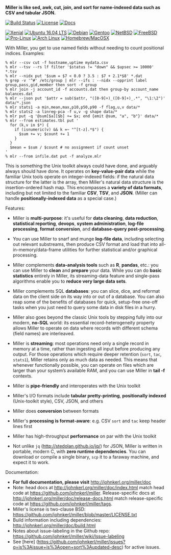 **Miller is like sed, awk, cut, join, and sort for name-indexed data such as CSV and tabular JSON.**

[![Build Status](https://travis-ci.org/johnkerl/miller.svg?branch=master)](https://travis-ci.org/johnkerl/miller) [![License](http://img.shields.io/badge/license-BSD2-blue.svg)](https://github.com/johnkerl/miller/blob/master/LICENSE.txt) [![Docs](https://img.shields.io/badge/docs-here-yellow.svg)](http://johnkerl.org/miller/doc)

[![Xenial](https://img.shields.io/badge/distros-ubuntu-db4923.svg)](https://launchpad.net/ubuntu/xenial/+package/miller)
[![Ubuntu 16.04 LTS](https://img.shields.io/badge/distros-ubuntu1604lts-db4923.svg)](http://installion.co.uk/ubuntu/xenial/universe/m/miller/install/index.html)
[![Debian](https://img.shields.io/badge/distros-debian-c70036.svg)](https://buildd.debian.org/status/package.php?p=miller)
[![Gentoo](https://img.shields.io/badge/distros-gentoo-4e4371.svg)](https://packages.gentoo.org/packages/sys-apps/miller)
[![NetBSD](https://img.shields.io/badge/distros-netbsd-f26711.svg)](http://pkgsrc.se/textproc/miller)
[![FreeBSD](https://img.shields.io/badge/distros-freebsd-8c0707.svg)](https://www.freshports.org/textproc/miller/)
[![Pro-Linux](https://img.shields.io/badge/distros-prolinux-3a679d.svg)](http://www.pro-linux.de/cgi-bin/DBApp/check.cgi?ShowApp..20427.100)
[![Arch Linux](https://img.shields.io/badge/distros-archlinux-1792d0.svg)](https://aur.archlinux.org/packages/miller-git)
[![Homebrew/MacOSX](https://img.shields.io/badge/distros-macosxbrew-ba832b.svg)](https://github.com/Homebrew/homebrew-core/search?utf8=%E2%9C%93&q=miller)

With Miller, you get to use named fields without needing to count positional
indices.  Examples:

```
% mlr --csv cut -f hostname,uptime mydata.csv
% mlr --tsv --rs lf filter '$status != "down" && $upsec >= 10000' *.tsv
% mlr --nidx put '$sum = $7 < 0.0 ? 3.5 : $7 + 2.1*$8' *.dat
% grep -v '^#' /etc/group | mlr --ifs : --nidx --opprint label group,pass,gid,member then sort -f group
% mlr join -j account_id -f accounts.dat then group-by account_name balances.dat
% mlr --json put '$attr = sub($attr, "([0-9]+)_([0-9]+)_.*", "\1:\2")' data/*.json
% mlr stats1 -a min,mean,max,p10,p50,p90 -f flag,u,v data/*
% mlr stats2 -a linreg-pca -f u,v -g shape data/*
% mlr put -q '@sum[$a][$b] += $x; end {emit @sum, "a", "b"}' data/*
% mlr --from estimates.tbl put '
  for (k,v in $*) {
    if (isnumeric(v) && k =~ "^[t-z].*$") {
      $sum += v; $count += 1
    }
  }
  $mean = $sum / $count # no assignment if count unset
'
% mlr --from infile.dat put -f analyze.mlr
```

This is something the Unix toolkit always could have done, and arguably always
should have done.  It operates on **key-value-pair data** while the familiar
Unix tools operate on integer-indexed fields: if the natural data structure for
the latter is the array, then Miller's natural data structure is the
insertion-ordered hash map.  This encompasses a **variety of data formats**,
including but not limited to the familiar **CSV**, **TSV**, and **JSON**.
(Miller can handle **positionally-indexed data** as a special case.)

Features:

* Miller is **multi-purpose**: it's useful for **data cleaning**,
**data reduction**, **statistical reporting**, **devops**, **system
administration**, **log-file processing**, **format conversion**, and
**database-query post-processing**.

* You can use Miller to snarf and munge **log-file data**, including selecting
out relevant substreams, then produce CSV format and load that into
all-in-memory/data-frame utilities for further statistical and/or graphical
processing.

* Miller complements **data-analysis tools** such as **R**, **pandas**, etc.:
you can use Miller to **clean** and **prepare** your data. While you can do
**basic statistics** entirely in Miller, its streaming-data feature and
single-pass algorithms enable you to **reduce very large data sets**.

* Miller complements SQL **databases**: you can slice, dice, and reformat data
on the client side on its way into or out of a database. You can also reap some
of the benefits of databases for quick, setup-free one-off tasks when you just
need to query some data in disk files in a hurry.

* Miller also goes beyond the classic Unix tools by stepping fully into our
modern, **no-SQL** world: its essential record-heterogeneity property allows
Miller to operate on data where records with different schema (field names) are
interleaved.

* Miller is **streaming**: most operations need only a single record in
memory at a time, rather than ingesting all input before producing any output.
For those operations which require deeper retention (`sort`, `tac`, `stats1`),
Miller retains only as much data as needed. This means that whenever
functionally possible, you can operate on files which are larger than your
system&rsquo;s available RAM, and you can use Miller in **tail -f** contexts.

* Miller is **pipe-friendly** and interoperates with the Unix toolkit

* Miller's I/O formats include **tabular pretty-printing**, **positionally
  indexed** (Unix-toolkit style), CSV, JSON, and others

* Miller does **conversion** between formats

* Miller's **processing is format-aware**: e.g. CSV `sort` and `tac` keep header
lines first

* Miller has high-throughput **performance** on par with the Unix toolkit

* Not unlike `jq` (http://stedolan.github.io/jq/) for JSON, Miller is written
in portable, modern C, with **zero runtime dependencies**. You can download or
compile a single binary, `scp` it to a faraway machine, and expect it to work.

Documentation:

* **For full documentation, please visit** http://johnkerl.org/miller/doc
* Note: head docs at http://johnkerl.org/miller/doc/index.html match head code
at https://github.com/johnkerl/miller.  Release-specific docs at
http://johnkerl.org/miller/doc/release-docs.html match release-specific code at
https://github.com/johnkerl/miller/tags.
* Miller's license is two-clause BSD: https://github.com/johnkerl/miller/blob/master/LICENSE.txt
* Build information including dependencies: http://johnkerl.org/miller/doc/build.html
* Notes about issue-labeling in the Github repo: https://github.com/johnkerl/miller/wiki/Issue-labeling
* See [here] (https://github.com/johnkerl/miller/issues?q=is%3Aissue+is%3Aopen+sort%3Aupdated-desc) for active issues.

<!-- In case freshports becomes stale: https://svnweb.freebsd.org/ports/head/textproc/miller/ -->
